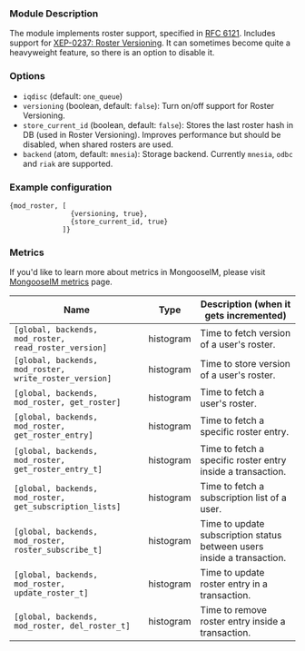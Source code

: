### Module Description
The module implements roster support, specified in [RFC 6121](http://xmpp.org/rfcs/rfc6121.html). 
Includes support for [XEP-0237: Roster Versioning](http://xmpp.org/extensions/xep-0237.html). 
It can sometimes become quite a heavyweight feature, so there is an option to disable it.

### Options

* `iqdisc` (default: `one_queue`)
* `versioning` (boolean, default: `false`): Turn on/off support for Roster Versioning.
* `store_current_id` (boolean, default: `false`): Stores the last roster hash in DB (used in Roster Versioning). 
 Improves performance but should be disabled, when shared rosters are used.
* `backend` (atom, default: `mnesia`): Storage backend. 
 Currently `mnesia`, `odbc` and `riak` are supported.

### Example configuration
```
{mod_roster, [
               {versioning, true},
               {store_current_id, true}
             ]}
```

### Metrics

If you'd like to learn more about metrics in MongooseIM, please visit [MongooseIM metrics](../operation-and-maintenance/Mongoose-metrics.md) page.

| Name | Type | Description (when it gets incremented) |
| ---- | ---- | -------------------------------------- |
| `[global, backends, mod_roster, read_roster_version]` | histogram | Time to fetch version of a user's roster. |
| `[global, backends, mod_roster, write_roster_version]` | histogram | Time to store version of a user's roster. |
| `[global, backends, mod_roster, get_roster]` | histogram | Time to fetch a user's roster. |
| `[global, backends, mod_roster, get_roster_entry]` | histogram | Time to fetch a specific roster entry. |
| `[global, backends, mod_roster, get_roster_entry_t]` | histogram | Time to fetch a specific roster entry inside a transaction. |
| `[global, backends, mod_roster, get_subscription_lists]` | histogram | Time to fetch a subscription list of a user. |
| `[global, backends, mod_roster, roster_subscribe_t]` | histogram | Time to update subscription status between users inside a transaction. |
| `[global, backends, mod_roster, update_roster_t]` | histogram | Time to update roster entry in a transaction. |
| `[global, backends, mod_roster, del_roster_t]` | histogram | Time to remove roster entry inside a transaction. |

